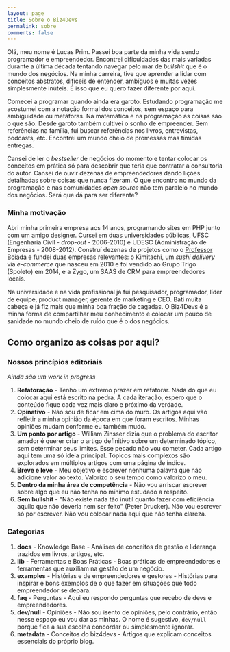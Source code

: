 ```yaml
---
layout: page
title: Sobre o Biz4Devs
permalink: sobre
comments: false
---
```


Olá, meu nome é Lucas Prim. Passei boa parte da minha vida sendo programador e empreendedor.
Encontrei dificuldades das mais variadas durante a última década tentando navegar pelo mar de *bullshit* que é o mundo
dos negócios. Na minha carreira, tive que aprender a lidar com conceitos abstratos, difíceis de entender, ambíguos e
muitas vezes simplesmente inúteis. É isso que eu quero fazer diferente por aqui.

Comecei a programar quando ainda era garoto. Estudando programação me acostumei com a notação formal dos conceitos,
sem espaço para ambiguidade ou metáforas. Na matemática e na programação as coisas são o que são. Desde garoto também
cultivei o sonho de empreender. Sem referências na família, fui buscar referências nos livros, entrevistas, podcasts,
etc. Encontrei um mundo cheio de promessas mas tímidas entregas.

Cansei de ler o *bestseller* de negócios do momento e tentar colocar os conceitos em prática só para descobrir que teria
que contratar a consultoria do autor. Cansei de ouvir dezenas de empreendedores dando lições detalhadas sobre coisas que
nunca fizeram. O que encontro no mundo da programação e nas comunidades *open source* não tem paralelo no mundo dos
negócios. Será que dá para ser diferente?

### Minha motivação

Abri minha primeira empresa aos 14 anos, programando sites em PHP junto com um amigo designer. Cursei em duas
universidades públicas, UFSC (Engenharia Civil - *drop-out* - 2006-2010) e UDESC (Administração de Empresas - 2008-2012).
Construí dezenas de projetos como o [Professor Boiada](https://www.youtube.com/watch?v=rlm3yNK4svI) e fundei duas
empresas relevantes: o Kimitachi, um *sushi delivery* via *e-commerce* que nasceu em 2010 e foi vendido ao Grupo Trigo
(Spoleto) em 2014, e a Zygo, um SAAS de CRM para empreendedores locais.

Na universidade e na vida profissional já fui pesquisador, programador, líder de equipe, product manager, gerente de
marketing e CEO. Bati muita cabeça e já fiz mais que minha boa fração de cagadas. O Biz4Devs é a minha forma de
compartilhar meu conhecimento e colocar um pouco de sanidade no mundo cheio de ruído que é o dos negócios.

## Como organizo as coisas por aqui?

### Nossos princípios editoriais

*Ainda são um work in progress*

1. **Refatoração** - Tenho um extremo prazer em refatorar. Nada do que eu colocar aqui está escrito na pedra. A cada
iteração, espero que o conteúdo fique cada vez mais claro e próximo da verdade.
2. **Opinativo** - Não sou de ficar em cima do muro. Os artigos aqui vão refletir a minha opinião da época em que foram
escritos. Minhas opiniões mudam conforme eu também mudo.
3. **Um ponto por artigo** - William Zinsser dizia que o problema do escritor amador é querer criar o artigo definitivo
sobre um determinado tópico, sem determinar seus limites. Esse pecado não vou cometer. Cada artigo aqui tem uma só ideia
principal. Tópicos mais complexos são explorados em múltiplos artigos com uma página de índice.
4. **Breve e leve** - Meu objetivo é escrever nenhuma palavra que não adicione valor ao texto. Valorizo o seu tempo
como valorizo o meu.
5. **Dentro da minha área de competência** - Não vou arriscar escrever sobre algo que eu não tenha no mínimo estudado a
respeito.
6. **Sem bullshit** - "Não existe nada tão inútil quanto fazer com eficiência aquilo que não deveria nem ser feito"
(Peter Drucker). Não vou escrever só por escrever. Não vou colocar nada aqui que não tenha clareza.

### Categorias

1. **docs** - Knowledge Base - Análises de conceitos de gestão e liderança trazidos em livros, artigos, etc.
2. **lib** - Ferramentas e Boas Práticas - Boas práticas de empreendedores e ferramentas que auxiliam na gestão de um
negócio.
3. **examples** - Histórias e de empreendedores e gestores - Histórias para inspirar e bons exemplos de o que fazer em
situações que todo empreendedor se depara.
4. **faq** - Perguntas - Aqui eu respondo perguntas que recebo de devs e empreendedores.
5. **dev/null** - Opiniões - Não sou isento de opiniões, pelo contrário, então nesse espaço eu vou dar as minhas. O nome
é sugestivo, `dev/null` porque fica a sua escolha concordar ou simplesmente ignorar.
6. **metadata** - Conceitos do biz4devs - Artigos que explicam conceitos essenciais do próprio blog.
